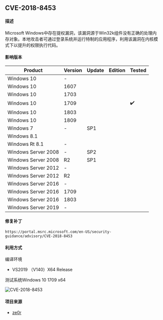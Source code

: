 ## CVE-2018-8453

#### 描述

Microsoft Windows中存在提权漏洞，该漏洞源于Win32k组件没有正确的处理内存对象。本地攻击者可通过登录系统并运行特制的应用程序，利用该漏洞在内核模式下以提升的权限执行代码。

#### 影响版本

| Product             | Version | Update | Edition | Tested             |
| ------------------- | ------- | ------ | ------- | ------------------ |
| Windows 10          | -       |        |         |                    |
| Windows 10          | 1607    |        |         |                    |
| Windows 10          | 1703    |        |         |                    |
| Windows 10          | 1709    |        |         | :heavy_check_mark: |
| Windows 10          | 1803    |        |         |                    |
| Windows 10          | 1809    |        |         |                    |
| Windows 7           | -       | SP1    |         |                    |
| Windows 8.1         |         |        |         |                    |
| Windows Rt 8.1      | -       |        |         |                    |
| Windows Server 2008 | -       | SP2    |         |                    |
| Windows Server 2008 | R2      | SP1    |         |                    |
| Windows Server 2012 | -       |        |         |                    |
| Windows Server 2012 | R2      |        |         |                    |
| Windows Server 2016 | -       |        |         |                    |
| Windows Server 2016 | 1709    |        |         |                    |
| Windows Server 2016 | 1803    |        |         |                    |
| Windows Server 2019 | -       |        |         |                    |

#### 修复补丁

```
https://portal.msrc.microsoft.com/en-US/security-guidance/advisory/CVE-2018-8453
```



#### 利用方式

编译环境

- VS2019 （V140）X64 Release

测试系统Windows 10 1709 x64

![CVE-2018-8453](https://github.com/Ascotbe/Random-img/raw/master/WindowsKernelExploits/CVE-2018-8453_win10_1709_x64.gif?raw=true)

#### 项目来源

- [ze0r](https://github.com/ze0r/cve-2018-8453-exp)